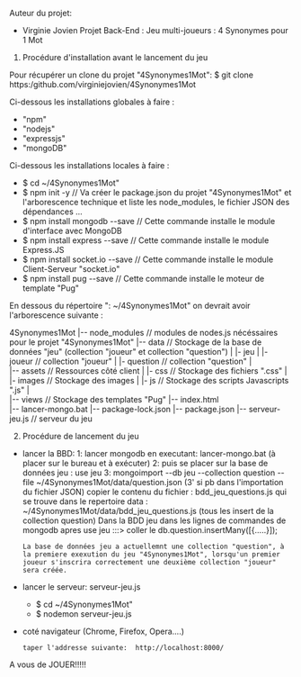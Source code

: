 Auteur du projet: 
- Virginie Jovien
Projet Back-End : Jeu multi-joueurs : 4 Synonymes pour 1 Mot 

1) Procédure d'installation avant le lancement du jeu

Pour récupérer un clone du projet "4Synonymes1Mot":
$ git clone https:/github.com/virginiejovien/4Synonymes1Mot

Ci-dessous les installations globales à faire : 
   - "npm"
   - "nodejs" 
   - "expressjs"
   - "mongoDB"

Ci-dessous les installations locales à faire : 
   - $ cd ~/4Synonymes1Mot"
   - $ npm init -y                   // Va créer le package.json du projet "4Synonymes1Mot" et l'arborescence technique                                       et liste les node_modules, le fichier JSON des dépendances ...
   - $ npm install mongodb --save     // Cette commande installe le module d'interface avec MongoDB
   - $ npm install express --save     // Cette commande installe le module Express.JS
   - $ npm install socket.io --save   // Cette commande installe le module Client-Serveur "socket.io"
   - $ npm install pug --save         // Cette commande installe le moteur de template "Pug"

En dessous du répertoire ": ~/4Synonymes1Mot"   on devrait avoir l'arborescence suivante :

  4Synonymes1Mot 
   |-- node_modules    // modules de nodes.js nécéssaires pour le projet "4Synonymes1Mot"
   |-- data           // Stockage de la base de données "jeu" (collection "joueur" et collection "question")
   |     |- jeu
   |         |- joueur       // collection "joueur"
   |         |- question     // collection  "question"
   |        
   |-- assets         // Ressources côté client
   |    |- css        // Stockage des fichiers ".css"
   |    |- images     // Stockage des images
   |    |- js         // Stockage des scripts Javascripts ".js"
   |       
   |-- views          // Stockage des templates "Pug"
   |-- index.html   
   |-- lancer-mongo.bat
   |-- package-lock.json
   |-- package.json 
   |-- serveur-jeu.js // serveur  du jeu 
   

2) Procédure de lancement du jeu
  - lancer la BBD:
        1: lancer mongodb en executant: lancer-mongo.bat (à placer sur le bureau et à exécuter)
        2: puis se placer sur la base de données jeu : use jeu
        3: mongoimport --db jeu --collection question --file ~/4Synonymes1Mot/data/question.json
        (3' si pb dans l'importation du fichier JSON) copier le contenu du fichier : bdd_jeu_questions.js qui se trouve  dans le repertoire data :  ~/4Synonymes1Mot/data/bdd_jeu_questions.js (tous les insert de la collection question)
        Dans la BDD jeu dans les lignes de commandes de mongodb apres use jeu :::> coller le db.question.insertMany([{.....}]);

        La base de données jeu a actuellemnt une collection "question", à la premiere exexution du jeu "4Synonymes1Mot", lorsqu'un premier joueur s'inscrira correctement une deuxième collection "joueur" sera créée. 

  - lancer le serveur: serveur-jeu.js
       - $ cd ~/4Synonymes1Mot"
       - $ nodemon serveur-jeu.js

  - coté navigateur (Chrome, Firefox, Opera....)
 
        taper l'addresse suivante:  http://localhost:8000/

  A vous de JOUER!!!!!      
       





